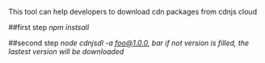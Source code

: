 This tool can help developers to download cdn packages from cdnjs cloud

##first step
    *npm instsall*

##second step
    *node cdnjsdl -a foo@1.0.0, bar*
    *if not version is filled, the lastest version will be downloaded*
